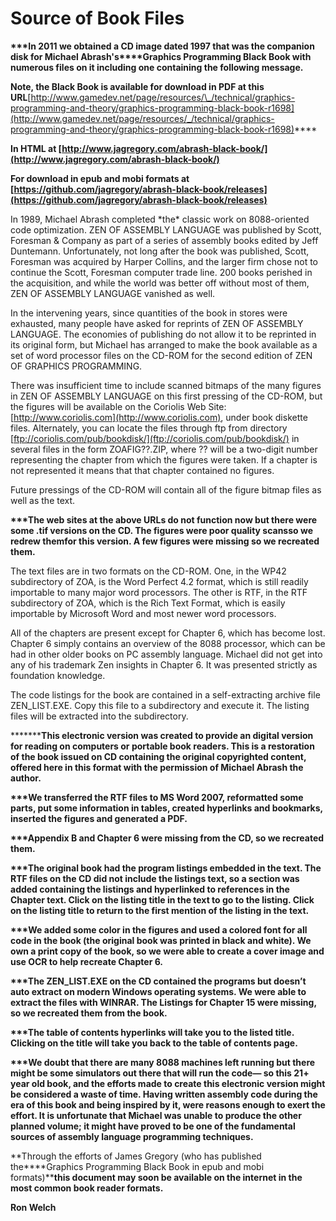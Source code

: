 # Source of Book Files

**\*\*\*In 2011 we obtained a CD image dated 1997 that was the companion disk for Michael Abrash's****Graphics Programming Black Book with numerous files on it including one containing the following message.**

**Note, the Black Book is available for download in PDF at this URL**[http://www.gamedev.net/page/resources/\_/technical/graphics-programming-and-theory/graphics-programming-black-book-r1698](http://www.gamedev.net/page/resources/_/technical/graphics-programming-and-theory/graphics-programming-black-book-r1698)****

**In HTML at [http://www.jagregory.com/abrash-black-book/](http://www.jagregory.com/abrash-black-book/)**

**For download in epub and mobi formats at [https://github.com/jagregory/abrash-black-book/releases](https://github.com/jagregory/abrash-black-book/releases)**

In 1989, Michael Abrash completed \*the\* classic work on 8088-oriented code optimization. ZEN OF ASSEMBLY LANGUAGE was published by Scott, Foresman & Company as part of a series of assembly books edited by Jeff Duntemann. Unfortunately, not long after the book was published, Scott, Foresman was acquired by Harper Collins, and the larger firm chose not to continue the Scott, Foresman computer trade line. 200 books perished in the acquisition, and while the world was better off without most of them, ZEN OF ASSEMBLY LANGUAGE vanished as well.

In the intervening years, since quantities of the book in stores were exhausted, many people have asked for reprints of ZEN OF ASSEMBLY LANGUAGE. The economies of publishing do not allow it to be reprinted in its original form, but Michael has arranged to make the book available as a set of word processor files on the CD-ROM for the second edition of ZEN OF GRAPHICS PROGRAMMING.

There was insufficient time to include scanned bitmaps of the many figures in ZEN OF ASSEMBLY LANGUAGE on this first pressing of the CD-ROM, but the figures will be available on the Coriolis Web Site: [http://www.coriolis.com](http://www.coriolis.com), under book diskette files. Alternately, you can locate the files through ftp from directory [ftp://coriolis.com/pub/bookdisk/](ftp://coriolis.com/pub/bookdisk/) in several files in the form ZOAFIG??.ZIP, where ?? will be a two-digit number representing the chapter from which the figures were taken. If a chapter is not represented it means that that chapter contained no figures.

Future pressings of the CD-ROM will contain all of the figure bitmap files as well as the text.

**\*\*\*The web sites at the above URLs do not function now but there were some .tif versions on the CD. The figures were poor quality scans****so we redrew them****for this version. A few figures were missing so we recreated them.**

The text files are in two formats on the CD-ROM. One, in the WP42 subdirectory of ZOA, is the Word Perfect 4.2 format, which is still readily importable to many major word processors. The other is RTF, in the RTF subdirectory of ZOA, which is the Rich Text Format, which is easily importable by Microsoft Word and most newer word processors.

All of the chapters are present except for Chapter 6, which has become lost. Chapter 6 simply contains an overview of the 8088 processor, which can be had in other older books on PC assembly language. Michael did not get into any of his trademark Zen insights in Chapter 6. It was presented strictly as foundation knowledge.

The code listings for the book are contained in a self-extracting archive file ZEN\_LIST.EXE. Copy this file to a subdirectory and execute it. The listing files will be extracted into the subdirectory.

**\*\*\*****This electronic version was created to provide an digital version for reading on computers or portable book readers. This is a restoration of the book issued on CD containing the original copyrighted content, offered here in this format with the permission of Michael Abrash the author.**

**\*\*\*We transferred the RTF files to MS Word 2007, reformatted some parts, put some information in tables, created hyperlinks and bookmarks, inserted the figures and generated a PDF.**

**\*\*\*Appendix B and Chapter 6 were missing from the CD, so we recreated them.**

**\*\*\*The original book had the program listings embedded in the text. The RTF files on the CD did not include the listings text, so a section was added containing the listings and hyperlinked to references in the Chapter text. Click on the listing title in the text to go to the listing. Click on the listing title to return to the first mention of the listing in the text.**

**\*\*\*We added some color in the figures and used a colored font for all code in the book (the original book was printed in black and white). We own a print copy of the book, so we were able to create a cover image and use OCR to help recreate Chapter 6.**

**\*\*\*The ZEN\_LIST.EXE on the CD contained the programs but doesn’t auto extract on modern Windows operating systems. We were able to extract the files with WINRAR. The Listings for Chapter 15 were missing, so we recreated them from the book.**

**\*\*\*The table of contents hyperlinks will take you to the listed title. Clicking on the title will take you back to the table of contents page.**

**\*\*\*We doubt that there are many 8088 machines left running but there might be some simulators out there that will run the code— so this 21+ year old book, and the efforts made to create this electronic version might be considered a waste of time. Having written assembly code during the era of this book and being inspired by it, were reasons enough to exert the effort. It is unfortunate that Michael was unable to produce the other planned volume; it might have proved to be one of the fundamental sources of assembly language programming techniques.**

**Through the efforts of James Gregory (who has published the****Graphics Programming Black Book in epub and mobi formats)****this document may soon be available on the internet in the most common book reader formats.**

**Ron Welch**

